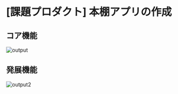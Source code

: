 # [課題プロダクト] 本棚アプリの作成

## コア機能
![output](https://user-images.githubusercontent.com/7314660/93727349-c4785080-fbf5-11ea-85df-3d4ddc619675.gif)

## 発展機能
![output2](https://user-images.githubusercontent.com/7314660/93727669-271e1c00-fbf7-11ea-95ee-63f1316aef05.gif)
